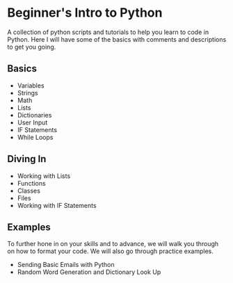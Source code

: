 # Beginner's Intro to Python

A collection of python scripts and tutorials to help you learn to code in Python. Here I will have some of the basics with comments and descriptions to get you going.

## Basics

- Variables
- Strings
- Math
- Lists
- Dictionaries
- User Input
- IF Statements
- While Loops

## Diving In

- Working with Lists
- Functions
- Classes
- Files
- Working with IF Statements

## Examples

To further hone in on your skills and to advance, we will walk you through on how to format your code. We will also go through practice examples.

- Sending Basic Emails with Python
- Random Word Generation and Dictionary Look Up